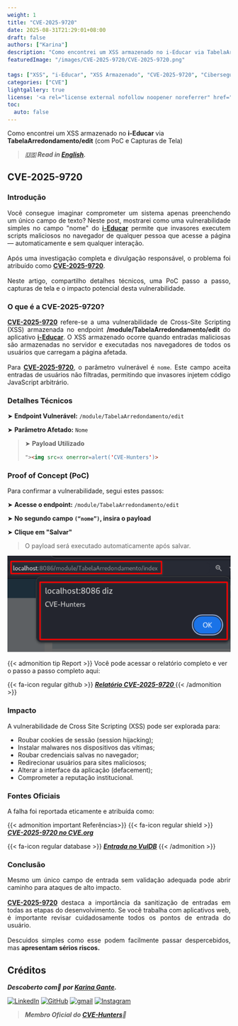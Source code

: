```yaml
---
weight: 1
title: "CVE-2025-9720"
date: 2025-08-31T21:29:01+08:00
draft: false
authors: ["Karina"]
description: "Como encontrei um XSS armazenado no i-Educar via TabelaArredondamento/edit (com PoC e Capturas de Tela)"
featuredImage: "/images/CVE-2025-9720/CVE-2025-9720.png"

tags: ["XSS", "i-Educar", "XSS Armazenado", "CVE-2025-9720", "Cibersegurança"]
categories: ["CVE"]
lightgallery: true
license: '<a rel="license external nofollow noopener noreferrer" href="https://creativecommons.org/licenses/by-nc/4.0/" target="_blank">CC BY-NC 4.0</a>'
toc:
  auto: false
---
```


Como encontrei um XSS armazenado no **i-Educar** via **TabelaArredondamento/edit** (com PoC e Capturas de Tela)

<!--more-->

> ***🇺🇸 Read in [English](http://karinagante.github.io/cve-2025-9720/).***

## CVE-2025-9720

### Introdução

<p align="justify">Você consegue imaginar comprometer um sistema apenas preenchendo um único campo de texto? Neste post, mostrarei como uma vulnerabilidade simples no campo "nome" do <b><a href="https://github.com/portabilis/i-educar" target=_blank>i-Educar</a></b> permite que invasores executem scripts maliciosos no navegador de qualquer pessoa que acesse a página — automaticamente e sem qualquer interação. </br></br> Após uma investigação completa e divulgação responsável, o problema foi atribuído como <b><a href="https://www.cve.org/CVERecord?id=CVE-2025-9720" target=_blank>CVE-2025-9720</a></b>. </br></br> Neste artigo, compartilho detalhes técnicos, uma PoC passo a passo, capturas de tela e o impacto potencial desta vulnerabilidade. </p>

### O que é a CVE-2025-9720?

<p align="justify"><b><a href="https://www.cve.org/CVERecord?id=CVE-2025-9720" target=_blank>CVE-2025-9720</a></b> refere-se a uma vulnerabilidade de Cross-Site Scripting (XSS) armazenada no endpoint <b>/module/TabelaArredondamento/edit</b> do aplicativo <b><a href="https://github.com/portabilis/i-educar" target=_blank>i-Educar</a></b>. O XSS armazenado ocorre quando entradas maliciosas são armazenadas no servidor e executadas nos navegadores de todos os usuários que carregam a página afetada.</br></br>Para <b><a href="https://www.cve.org/CVERecord?id=CVE-2025-9720" target=_blank>CVE-2025-9720</a></b>, o parâmetro vulnerável é <code>nome</code>. Este campo aceita entradas de usuários não filtradas, permitindo que invasores injetem código JavaScript arbitrário.</p>

### Detalhes Técnicos

➤ **Endpoint Vulnerável:** `/module/TabelaArredondamento/edit`

➤ **Parâmetro Afetado:** `Nome`

> ➤ **Payload Utilizado**
> ```html
>"><img src=x onerror=alert('CVE-Hunters')>
>```

### Proof of Concept (PoC)

Para confirmar a vulnerabilidade, segui estes passos:

➤ **Acesse o endpoint:** `/module/TabelaArredondamento/edit`

➤ **No segundo campo `(“nome”)`, insira o payload**

➤ **Clique em "Salvar"**

> <p align="justify">O payload será executado automaticamente após salvar.</p>

<p align="center">
<img src="/images/CVE-2025-9720/PoC1.png">
</p>

{{< admonition tip Report >}}
Você pode acessar o relatório completo e ver o passo a passo completo aqui:

{{< fa-icon regular github >}}
***[Relatório CVE-2025-9720 ](https://github.com/KarinaGante/KG-Sec/blob/main/CVEs/i-Educar/CVE-2025-9720.md)***
{{< /admonition >}}

### Impacto

A vulnerabilidade de Cross Site Scripting (XSS) pode ser explorada para:

- Roubar cookies de sessão (session hijacking);
- Instalar malwares nos dispositivos das vítimas;
- Roubar credenciais salvas no navegador;
- Redirecionar usuários para sites maliciosos;
- Alterar a interface da aplicação (defacement);
- Comprometer a reputação institucional.

### Fontes Oficiais

A falha foi reportada eticamente e atribuída como:

{{< admonition important Referências>}} 
{{< fa-icon regular shield >}} 
***[CVE-2025-9720 no CVE.org](https://www.cve.org/CVERecord?id=CVE-2025-9720)***

{{< fa-icon regular database >}} 
***[Entrada no VulDB](https://vuldb.com/?id.322009)***
{{< /admonition >}}

### Conclusão

<p align="justify">Mesmo um único campo de entrada sem validação adequada pode abrir caminho para ataques de alto impacto. </br></br><b><a href="https://www.cve.org/CVERecord?id=CVE-2025-9720" target=_blank>CVE-2025-9720</a></b> destaca a importância da sanitização de entradas em todas as etapas do desenvolvimento. Se você trabalha com aplicativos web, é importante revisar cuidadosamente todos os pontos de entrada do usuário. </br></br> Descuidos simples como esse podem facilmente passar despercebidos, mas <b>apresentam sérios riscos.</b></p>

## Créditos

***Descoberto com💜 por [Karina Gante](https://karinagante.github.io/).*** 

[![LinkedIn](https://skillicons.dev/icons?i=linkedin&theme=dark)](https://www.linkedin.com/in/karina-gante/)
[![GitHub](https://skillicons.dev/icons?i=github&theme=dark)](https://www.github.com/KarinaGante/)
[![gmail](https://skillicons.dev/icons?i=gmail&theme=dark)](mailto:karina.gante1@gmail.com)
[![Instagram](https://skillicons.dev/icons?i=instagram&theme=dark)](https://www.instagram.com/karinovisk02/)

> ***Membro Oficial do [CVE-Hunters](https://www.cvehunters.com/)🏹***